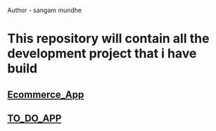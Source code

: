 Author - sangam mundhe
<h1>This repository will contain all the development project that i have  build</h1>
<h2><a href="https://sangammundhe.000webhostapp.com/ecommerce/index.html  "target=”_blank” " >Ecommerce_App</a></h2>
<h2><a href="https://sangammundhe.000webhostapp.com/TODOAPP/index.html" target= "_blank">TO_DO_APP</a></h2>
